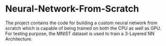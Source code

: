 # Neural-Network-From-Scratch
The project contains the code for building a custom neural network from scratch which is capable of being trained on both the CPU as well as GPU. For testing purpose, the MNIST dataset is used to train a 3-Layered NN Architecture.
